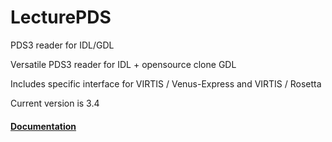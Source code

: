 # LecturePDS
PDS3 reader for IDL/GDL

Versatile PDS3 reader for IDL + opensource clone GDL

Includes specific interface for VIRTIS / Venus-Express and VIRTIS / Rosetta

Current version is 3.4

#### [Documentation](Virtispds_3.4.pdf)
